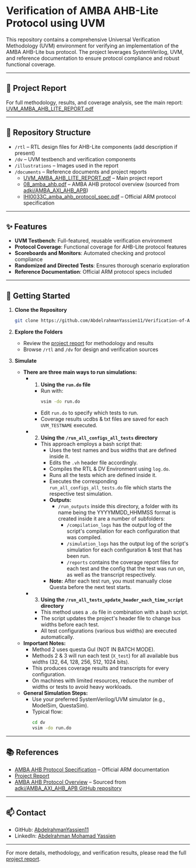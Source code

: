 # Verification of AMBA AHB-Lite Protocol using UVM

This repository contains a comprehensive Universal Verification Methodology (UVM) environment for verifying an implementation of the AMBA AHB-Lite bus protocol. The project leverages SystemVerilog, UVM, and reference documentation to ensure protocol compliance and robust functional coverage.

---

## 📑 Project Report

For full methodology, results, and coverage analysis, see the main report:  
[UVM_AMBA_AHB_LITE_REPORT.pdf](documents/UVM_AMBA_AHB_LITE_REPORT.pdf)

---

## 📂 Repository Structure

- `/rtl` – RTL design files for AHB-Lite components (add description if present)
- `/dv` – UVM testbench and verification components
- `/illustrations` – Images used in the report
- `/documents` – Reference documents and project reports
  - [UVM_AMBA_AHB_LITE_REPORT.pdf](documents/UVM_AMBA_AHB_LITE_REPORT.pdf) – Main project report
  - [08_amba_ahb.pdf](documents/08_amba_ahb.pdf) – AMBA AHB protocol overview (sourced from [adki/AMBA_AXI_AHB_APB](https://github.com/adki/AMBA_AXI_AHB_APB/tree/master/slides))
  - [IHI0033C_amba_ahb_protocol_spec.pdf](documents/IHI0033C_amba_ahb_protocol_spec.pdf) – Official ARM protocol specification

---

## ✨ Features

- **UVM Testbench**: Full-featured, reusable verification environment
- **Protocol Coverage**: Functional coverage for AHB-Lite protocol features
- **Scoreboards and Monitors**: Automated checking and protocol compliance
- **Randomized and Directed Tests**: Ensures thorough scenario exploration
- **Reference Documentation**: Official ARM protocol specs included

---

## 🚀 Getting Started

1. **Clone the Repository**
   ```bash
   git clone https://github.com/AbdelrahmanYassien11/Verification-of-AMBA-AHB-LITE-using-UVM.git
   ```

2. **Explore the Folders**
   - Review the [project report](documents/UVM_AMBA_AHB_LITE_REPORT.pdf) for methodology and results
   - Browse `/rtl` and `/dv` for design and verification sources

3. **Simulate**
   - **There are three main ways to run simulations:**
     - 1) **Using the `run.do` file**
       - Run with:  
         ```bash
         vsim -do run.do
         ```
       - Edit `run.do` to specify which tests to run.
       - Coverage results ucdbs & txt files are saved for each `UVM_TESTNAME` executed.
     - 2) **Using the `/run_all_configs_all_tests` directory**
       - This approach employs a bash script that:
         - Uses the test names and bus widths that are defined inside it.
         - Edits the `.vh` header file accordingly.
         - Compiles the RTL & DV Environment using `log.do`.
         - Runs all the tests which are defined inside it.
         - Executes the corresponding `run_all_configs_all_tests.do` file which starts the respective test simulation.
         - **Outputs:** 
           - `/run_outputs` inside this directory, a folder with its name being the YYYYMMDD_HHMMSS format is created inside it are a number of subfolders:
             - `/compilation_logs` has the output log of the script's compilation for each configuration that was compiled.
             - `/simulation_logs` has the output log of the script's simulation for each configuration & test that has been run.
             - `/reports` contains the coverage report files for each test and the config that the test was run on, as well as the transcript respectively.
         - **Note:** After each test run, you must manually close Questa before the next test starts.
     - 3) **Using the `/run_all_tests_update_header_each_time_script` directory**
       - This method uses a `.do` file in combination with a bash script.
       - The script updates the project's header file to change bus widths before each test.
       - All test configurations (various bus widths) are executed automatically.
   - **Important Notes:**
     - Method 2 uses questa GuI (NOT IN BATCH MODE).
     - Methods 2 & 3 will run each test (`X_test`) for all available bus widths (32, 64, 128, 256, 512, 1024 bits).
     - This produces coverage results and transcripts for every configuration.
     - On machines with limited resources, reduce the number of widths or tests to avoid heavy workloads.
   - **General Simulation Steps:**
     - Use your preferred SystemVerilog/UVM simulator (e.g., ModelSim, QuestaSim).
     - Typical flow:
       ```bash
       cd dv
       vsim -do run.do
       ```

---

## 📚 References

- [AMBA AHB Protocol Specification](documents/IHI0033C_amba_ahb_protocol_spec.pdf) – Official ARM documentation
- [Project Report](documents/UVM_AMBA_AHB_LITE_REPORT.pdf)
- [AMBA AHB Protocol Overview](documents/08_amba_ahb.pdf) – Sourced from [adki/AMBA_AXI_AHB_APB GitHub repository](https://github.com/adki/AMBA_AXI_AHB_APB/tree/master/slides)

---

## 📫 Contact

- GitHub: [AbdelrahmanYassien11](https://github.com/AbdelrahmanYassien11)
- LinkedIn: [Abdelrahman Mohamad Yassien](https://www.linkedin.com/in/abdelrahman-mohamad-yassien)

---

For more details, methodology, and verification results, please read the full [project report](documents/UVM_AMBA_AHB_LITE_REPORT.pdf).